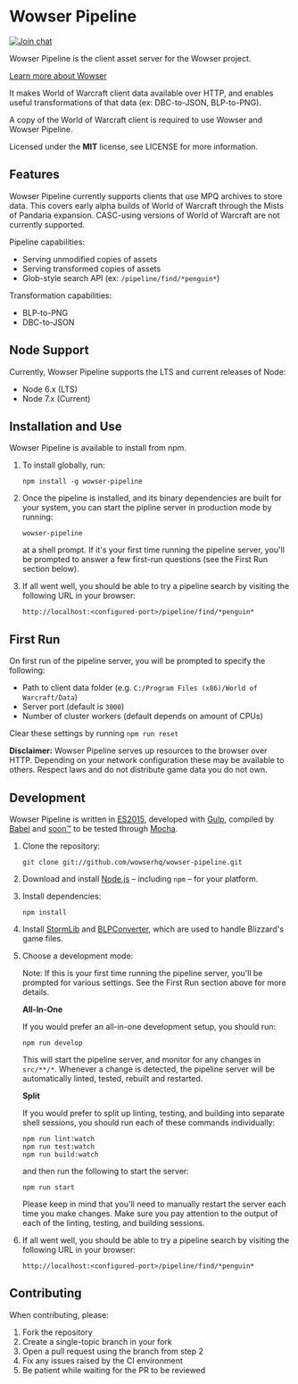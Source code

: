 # Wowser Pipeline

[![Join chat](https://img.shields.io/badge/gitter-join_chat-blue.svg?style=flat)](https://gitter.im/wowserhq/wowser)

Wowser Pipeline is the client asset server for the Wowser project.

[Learn more about Wowser](https://github.com/wowserhq/wowser)

It makes World of Warcraft client data available over HTTP, and enables useful
transformations of that data (ex: DBC-to-JSON, BLP-to-PNG).

A copy of the World of Warcraft client is required to use Wowser and Wowser
Pipeline.

Licensed under the **MIT** license, see LICENSE for more information.

## Features

Wowser Pipeline currently supports clients that use MPQ archives to store data.
This covers early alpha builds of World of Warcraft through the Mists of
Pandaria expansion. CASC-using versions of World of Warcraft are not currently
supported.

Pipeline capabilities:

- Serving unmodified copies of assets
- Serving transformed copies of assets
- Glob-style search API (ex: `/pipeline/find/*penguin*`)

Transformation capabilities:

- BLP-to-PNG
- DBC-to-JSON

## Node Support

Currently, Wowser Pipeline supports the LTS and current releases of Node:

- Node 6.x (LTS)
- Node 7.x (Current)

## Installation and Use

Wowser Pipeline is available to install from npm.

1. To install globally, run:

   ```shell
   npm install -g wowser-pipeline
   ```

2. Once the pipeline is installed, and its binary dependencies are built for
   your system, you can start the pipline server in production mode by running:

   ```shell
   wowser-pipeline
   ```

   at a shell prompt. If it's your first time running the pipeline server,
   you'll be prompted to answer a few first-run questions (see the First Run
   section below).

3. If all went well, you should be able to try a pipeline search by visiting the
   following URL in your browser:

   ```
   http://localhost:<configured-port>/pipeline/find/*penguin*
   ```

## First Run

On first run of the pipeline server, you will be prompted to specify the
following:

- Path to client data folder (e.g. `C:/Program Files (x86)/World of Warcraft/Data`)
- Server port (default is `3000`)
- Number of cluster workers (default depends on amount of CPUs)

Clear these settings by running `npm run reset`

**Disclaimer:** Wowser Pipeline serves up resources to the browser over HTTP.
Depending on your network configuration these may be available to others.
Respect laws and do not distribute game data you do not own.

## Development

Wowser Pipeline is written in [ES2015], developed with [Gulp], compiled by
[Babel] and [soon™] to be tested through [Mocha].

1. Clone the repository:

   ```shell
   git clone git://github.com/wowserhq/wowser-pipeline.git
   ```

2. Download and install [Node.js] – including `npm` – for your platform.

3. Install dependencies:

   ```shell
   npm install
   ```

4. Install [StormLib] and [BLPConverter], which are used to handle Blizzard's
   game files.

6. Choose a development mode:

   Note: If this is your first time running the pipeline server, you'll be
   prompted for various settings. See the First Run section above for more
   details.

   **All-In-One**

   If you would prefer an all-in-one development setup, you should run:

   ```shell
   npm run develop
   ```

   This will start the pipeline server, and monitor for any changes in
   `src/**/*`. Whenever a change is detected, the pipeline server will be
   automatically linted, tested, rebuilt and restarted.

   **Split**

   If you would prefer to split up linting, testing, and building into
   separate shell sessions, you should run each of these commands individually:

   ```shell
   npm run lint:watch
   npm run test:watch
   npm run build:watch
   ```

   and then run the following to start the server:

   ```shell
   npm run start
   ```

   Please keep in mind that you'll need to manually restart the server
   each time you make changes. Make sure you pay attention to the output
   of each of the linting, testing, and building sessions.

7. If all went well, you should be able to try a pipeline search by visiting the
   following URL in your browser:

   ```
   http://localhost:<configured-port>/pipeline/find/*penguin*
   ```

## Contributing

When contributing, please:

1. Fork the repository
2. Create a single-topic branch in your fork
3. Open a pull request using the branch from step 2
4. Fix any issues raised by the CI environment
5. Be patient while waiting for the PR to be reviewed

[Babel]: https://babeljs.io/
[BLPConverter]: https://github.com/wowserhq/blizzardry#blp
[ES2015]: https://babeljs.io/docs/learn-es2015/
[Gulp]: http://gulpjs.com/
[Mocha]: http://mochajs.org/
[Node.js]: http://nodejs.org/#download
[StormLib]: https://github.com/wowserhq/blizzardry#mpq
[soon™]: http://www.wowwiki.com/Soon
